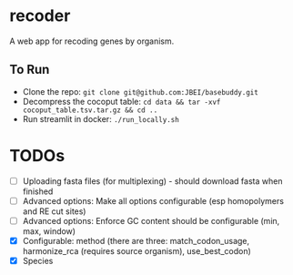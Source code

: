 # recoder
A web app for recoding genes by organism.

## To Run

* Clone the repo: `git clone git@github.com:JBEI/basebuddy.git`
* Decompress the cocoput table: `cd data && tar -xvf cocoput_table.tsv.tar.gz && cd ..`
* Run streamlit in docker: `./run_locally.sh`

# TODOs
- [ ] Uploading fasta files (for multiplexing) - should download fasta when finished
- [ ] Advanced options: Make all options configurable (esp homopolymers and RE cut sites)
- [ ] Advanced options: Enforce GC content should be configurable (min, max, window)
- [x] Configurable: method (there are three: match_codon_usage, harmonize_rca (requires source organism), use_best_codon)
- [x] Species

